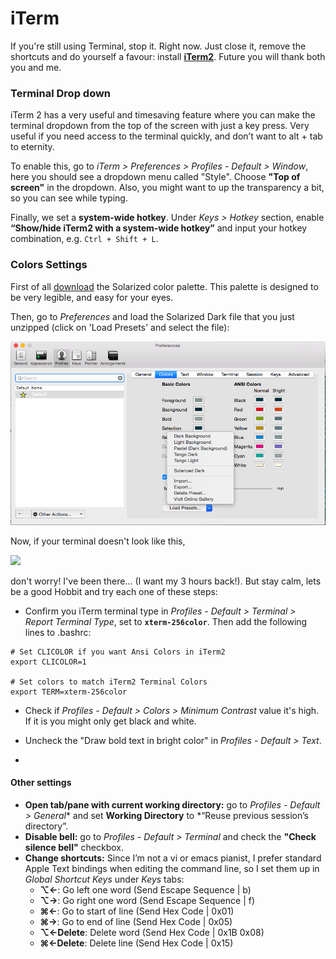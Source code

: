 # iTerm 
If you're still using Terminal, stop it. Right now. Just close it, remove the shortcuts and do yourself a favour: install **[iTerm2](https://www.iterm2.com/)**. Future you will thank both you and me.



### Terminal Drop down

iTerm 2 has a very useful and timesaving feature where you can make the terminal dropdown from the top of the screen with just a key press. Very useful if you need access to the terminal quickly, and don’t want to alt + tab to eternity.

To enable this, go to *iTerm > Preferences > Profiles - Default > Window*, here you should see a dropdown menu called "Style". Choose **"Top of screen"** in the dropdown. Also, you might want to up the transparency a bit, so you can see while typing. 

Finally, we set a **system-wide hotkey**. Under *Keys > Hotkey* section, enable **“Show/hide iTerm2 with a system-wide hotkey”** and input your hotkey combination, e.g. ```Ctrl + Shift + L```. 


### Colors Settings

First of all [download](https://github.com/altercation/solarized/tree/master/iterm2-colors-solarized) the Solarized color palette. This palette is designed to be very legible, and easy for your eyes.

Then, go to *Preferences* and load the Solarized Dark file that you just unzipped (click on 'Load Presets' and select the file):

![](iterm-solarized-settings.png)

Now, if your terminal doesn't look like this,

![](https://www.dropbox.com/s/3yvgky963r5wyyy/Screenshot%202015-06-29%2022.47.47.png)

don't worry! I've been there... (I want my 3 hours back!). But stay calm, lets be a good Hobbit and try each one of these steps:
* Confirm you iTerm terminal type in *Profiles - Default > Terminal > Report Terminal Type*, set to **```xterm-256color```**. Then add the following lines to .bashrc:

```shell
# Set CLICOLOR if you want Ansi Colors in iTerm2 
export CLICOLOR=1

# Set colors to match iTerm2 Terminal Colors
export TERM=xterm-256color
```

* Check if *Profiles - Default > Colors > Minimum Contrast* value it's high. If it is you might only get black and white.

* Uncheck the "Draw bold text in bright color" in *Profiles - Default > Text*.
* 

#### Other settings
* **Open tab/pane with current working directory:** go to *Profiles - Default > General** and set **Working Directory** to *“Reuse previous session’s directory”.
* **Disable bell:** go to *Profiles - Default > Terminal* and check the **"Check silence bell"** checkbox.
* **Change shortcuts:** Since I’m not a vi or emacs pianist, I prefer standard Apple Text bindings when editing the command line, so I set them up in *Global Shortcut Keys* under *Keys* tabs:
    * **⌥←**: Go left one word (Send Escape Sequence | b)
    * **⌥→**: Go right one word (Send Escape Sequence | f)
    * **⌘←**: Go to start of line (Send Hex Code | 0x01)
    * **⌘→**: Go to end of line (Send Hex Code | 0x05)
    * **⌥←Delete**: Delete word (Send Hex Code | 0x1B 0x08)
    * **⌘←Delete**: Delete line (Send Hex Code | 0x15)
    
